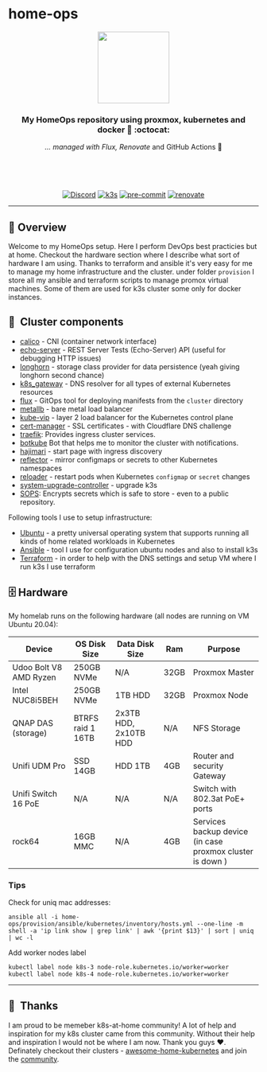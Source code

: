 # home-ops

<div align="center">

<img src="https://camo.githubusercontent.com/5b298bf6b0596795602bd771c5bddbb963e83e0f/68747470733a2f2f692e696d6775722e636f6d2f7031527a586a512e706e67" align="center" width="144px" height="144px"/>

### My HomeOps repository using proxmox, kubernetes and docker 💪 :octocat:

_... managed with Flux, Renovate_ and GitHub Actions :robot:

<br/>
<br/>
<br/>

[![Discord](https://img.shields.io/badge/discord-chat-7289DA.svg?maxAge=60&style=for-the-badge)](https://discord.com/invite/S9yWcJVEMQ)
[![k3s](https://img.shields.io/badge/k3s-v1.24.3-blue?style=for-the-badge&logo=kubernetes&logoColor=white)](https://k3s.io/)
[![pre-commit](https://img.shields.io/badge/pre--commit-enabled-brightgreen?logo=pre-commit&logoColor=white&style=for-the-badge)](https://github.com/pre-commit/pre-commit)
[![renovate](https://img.shields.io/badge/renovate-enabled?style=for-the-badge&logo=renovatebot&logoColor=white&color=brightgreen)](https://github.com/renovatebot/renovate)

</div>

---

## :wave: Overview

Welcome to my HomeOps setup. Here I perform DevOps best practicies but at home. Checkout the hardware section where I describe what sort of hardware I am using. Thanks to terraform and ansible it's very easy for me to manage my home infrastructure and the cluster. under folder `provision` I store all my ansible and terraform scripts to manage promox virtual machines. Some of them are used for k3s cluster some only for docker instances.


## :art:&nbsp; Cluster components

- [calico](https://www.tigera.io/project-calico/) - CNI (container network interface)
- [echo-server](https://github.com/Ealenn/Echo-Server) - REST Server Tests (Echo-Server) API (useful for debugging HTTP issues)
- [longhorn](https://longhorn.com) - storage class provider for data persistence (yeah giving longhorn second chance)
- [k8s_gateway](https://github.com/ori-edge/k8s_gateway) - DNS resolver for all types of external Kubernetes resources
- [flux](https://toolkit.fluxcd.io/) - GitOps tool for deploying manifests from the `cluster` directory
- [metallb](https://metallb.universe.tf/) - bare metal load balancer
- [kube-vip](https://kube-vip.chipzoller.dev/) - layer 2 load balancer for the Kubernetes control plane
- [cert-manager](https://cert-manager.io/) - SSL certificates - with Cloudflare DNS challenge
- [traefik](https://traefik.io/): Provides ingress cluster services.
- [botkube](https://github.com/infracloudio/botkube) Bot that helps me to monitor the cluster with notifications.
- [hajimari](https://github.com/toboshii/hajimari) - start page with ingress discovery
- [reflector](https://github.com/emberstack/kubernetes-reflector) - mirror configmaps or secrets to other Kubernetes namespaces
- [reloader](https://github.com/stakater/Reloader) - restart pods when Kubernetes `configmap` or `secret` changes
- [system-upgrade-controller](https://github.com/rancher/system-upgrade-controller) - upgrade k3s
- [SOPS](https://toolkit.fluxcd.io/guides/mozilla-sops/): Encrypts secrets which is safe to store - even to a public repository.
<!--- [external-dns](https://github.com/kubernetes-sigs/external-dns): Creates DNS entries in a separate [coredns](https://github.com/coredns/coredns)-->

Following tools I use to setup infrastructure:

- [Ubuntu](https://ubuntu.com/download/server) - a pretty universal operating system that supports running all kinds of home related workloads in Kubernetes
- [Ansible](https://www.ansible.com) - tool I use for configuration ubuntu nodes and also to install k3s
- [Terraform](https://www.terraform.io) - in order to help with the DNS settings and setup VM where I run k3s I use terraform

## :file_cabinet: Hardware

My homelab runs on the following hardware (all nodes are running on VM Ubuntu 20.04):

<!-- textlint-disable -->
| Device                                  | OS Disk Size | Data Disk Size       | Ram  | Purpose                                          |
|-----------------------------------------|--------------|----------------------|------|--------------------------------------------------|
| Udoo Bolt V8 AMD Ryzen | 250GB NVMe    | N/A                  | 32GB  | Proxmox Master                                       |
| Intel NUC8i5BEH                         | 250GB NVMe   | 1TB HDD             | 32GB | Proxmox Node                                       |
| QNAP DAS (storage)                | BTRFS raid 1 16TB       | 2x3TB HDD, 2x10TB HDD | N/A  |  NFS Storage |
| Unifi UDM Pro                | SSD 14GB       | HDD 1TB | 4GB  | Router and security Gateway  |
| Unifi Switch 16 PoE                | N/A       | N/A | N/A | Switch with 802.3at PoE+ ports |
| rock64                         | 16GB MMC |    N/A     | 4GB | Services backup device  (in case proxmox cluster is down )              |
<!-- textlint-enable -->

### Tips
Check for uniq mac addresses:
```
ansible all -i home-ops/provision/ansible/kubernetes/inventory/hosts.yml --one-line -m shell -a 'ip link show | grep link' | awk '{print $13}' | sort | uniq | wc -l
```


Add worker nodes label
```
kubectl label node k8s-3 node-role.kubernetes.io/worker=worker
kubectl label node k8s-4 node-role.kubernetes.io/worker=worker
```

---

## :handshake:&nbsp; Thanks

I am proud to be memeber k8s-at-home community! A lot of help and inspiration for my k8s cluster came from this community. Without their help and inspiration I would not be where I am now. Thank you guys :heart:. Definately checkout their clusters - [awesome-home-kubernetes](https://github.com/k8s-at-home/awesome-home-kubernetes) and join the [community](https://k8s-at-home.com).
